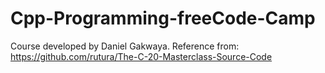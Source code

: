 # Cpp-Programming-freeCode-Camp
Course developed by Daniel Gakwaya. 
Reference from: 
https://github.com/rutura/The-C-20-Masterclass-Source-Code
